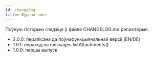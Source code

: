 ```yaml
---
id: changelog
title: Журнал змен
---
```


Поўную гісторыю глядзіце ў файле CHANGELOG.md рэпазіторыя.

- 2.0.0: перапісана да поўнафункцыянальнай версіі (EN/DE)
- 1.0.1: пераход на messages.listAttachments()
- 1.0.0: першы выпуск
